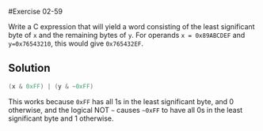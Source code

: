 #Exercise 02-59

Write a C expression that will yield a word consisting of the least significant byte of
`x` and the remaining bytes of `y`. For operands `x = 0x89ABCDEF` and `y=0x76543210`,
this would give `0x765432EF`.

## Solution

```c
(x & 0xFF) | (y & ~0xFF)
```

This works because `0xFF` has all 1s in the least significant byte, and 0 otherwise,
and the logical NOT `~` causes `~0xFF` to have all 0s in the least significant byte
and 1 otherwise.
